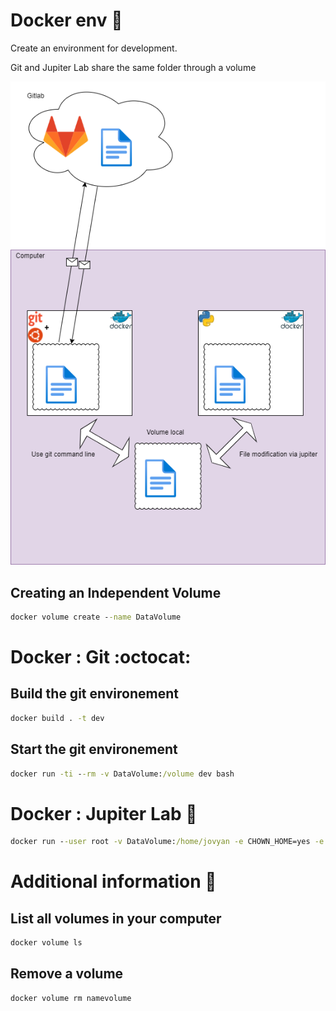 # Docker env  :whale2:

Create an environment for development. 

Git and Jupiter Lab share the same folder through a volume

![bad connection](docker-dev-env.png)

## Creating an Independent Volume
```bat
docker volume create --name DataVolume
```

# Docker : Git :octocat:

## Build the git environement
```bat
docker build . -t dev
```
## Start the git environement
```bat
docker run -ti --rm -v DataVolume:/volume dev bash
```


# Docker : Jupiter Lab :snake:
```bat
docker run --user root -v DataVolume:/home/jovyan -e CHOWN_HOME=yes -e CHOWN_HOME_OPTS='-R' -it --rm -p 8888:8888 jupyter/datascience-notebook:latest
```


# Additional information :ghost:

## List all volumes in your computer
```bat
docker volume ls
```

## Remove a volume 
```bat
docker volume rm namevolume
```



